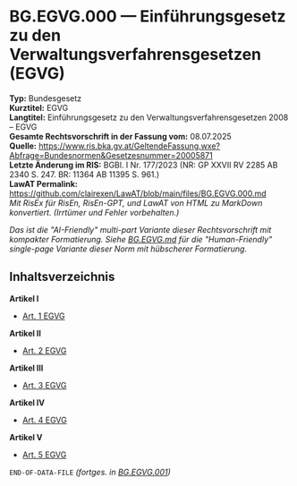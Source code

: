 # BG.EGVG.000 — Einführungsgesetz zu den Verwaltungsverfahrensgesetzen (EGVG)
**Typ:** Bundesgesetz  
**Kurztitel:** EGVG  
**Langtitel:** Einführungsgesetz zu den Verwaltungsverfahrensgesetzen 2008 – EGVG  
**Gesamte Rechtsvorschrift in der Fassung vom:** 08.07.2025  
**Quelle:** https://www.ris.bka.gv.at/GeltendeFassung.wxe?Abfrage=Bundesnormen&Gesetzesnummer=20005871  
**Letzte Änderung im RIS:** BGBl. I Nr. 177/2023 (NR: GP XXVII RV 2285 AB 2340 S. 247. BR: 11364 AB 11395 S. 961.)  
**LawAT Permalink:** https://github.com/clairexen/LawAT/blob/main/files/BG.EGVG.000.md  
*Mit RisEx für RisEn, RisEn-GPT, und LawAT von HTML zu MarkDown konvertiert. (Irrtümer und Fehler vorbehalten.)*

*Das ist die "AI-Friendly" multi-part Variante dieser Rechtsvorschrift mit kompakter Formatierung. Siehe [BG.EGVG.md](BG.EGVG.md) für die "Human-Friendly" single-page Variante dieser Norm mit hübscherer Formatierung.*

## Inhaltsverzeichnis

**Artikel I**  
* [Art. 1 EGVG](BG.EGVG.001.md#art-1-egvg)

**Artikel II**  
* [Art. 2 EGVG](BG.EGVG.001.md#art-2-egvg)

**Artikel III**  
* [Art. 3 EGVG](BG.EGVG.001.md#art-3-egvg)

**Artikel IV**  
* [Art. 4 EGVG](BG.EGVG.001.md#art-4-egvg)

**Artikel V**  
* [Art. 5 EGVG](BG.EGVG.001.md#art-5-egvg)

`END-OF-DATA-FILE` *(fortges. in [BG.EGVG.001](BG.EGVG.001.md))*
